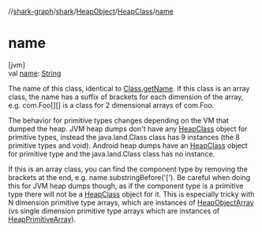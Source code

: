 //[shark-graph](../../../../index.md)/[shark](../../index.md)/[HeapObject](../index.md)/[HeapClass](index.md)/[name](name.md)

# name

[jvm]\
val [name](name.md): [String](https://kotlinlang.org/api/latest/jvm/stdlib/kotlin/-string/index.html)

The name of this class, identical to [Class.getName](https://docs.oracle.com/javase/8/docs/api/java/lang/Class.html#getName--). If this class is an array class, the name has a suffix of brackets for each dimension of the array, e.g. com.Foo[][] is a class for 2 dimensional arrays of com.Foo.

The behavior for primitive types changes depending on the VM that dumped the heap. JVM heap dumps don't have any [HeapClass](index.md) object for primitive types, instead the java.land.Class class has 9 instances (the 8 primitive types and void). Android heap dumps have an [HeapClass](index.md) object for primitive type and the java.land.Class class has no instance.

If this is an array class, you can find the component type by removing the brackets at the end, e.g. name.substringBefore('['). Be careful when doing this for JVM heap dumps though, as if the component type is a primitive type there will not be a [HeapClass](index.md) object for it. This is especially tricky with N dimension primitive type arrays, which are instances of [HeapObjectArray](../-heap-object-array/index.md) (vs single dimension primitive type arrays which are instances of [HeapPrimitiveArray](../-heap-primitive-array/index.md)).
